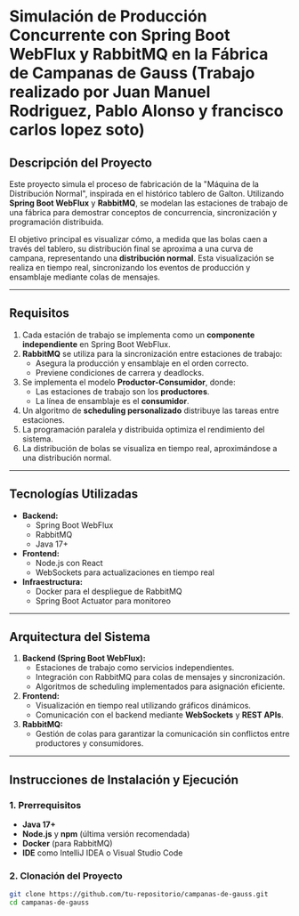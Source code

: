 # Simulación de Producción Concurrente con Spring Boot WebFlux y RabbitMQ en la Fábrica de Campanas de Gauss (Trabajo realizado por Juan Manuel Rodriguez, Pablo Alonso y francisco carlos lopez soto)

## Descripción del Proyecto
Este proyecto simula el proceso de fabricación de la "Máquina de la Distribución Normal", inspirada en el histórico tablero de Galton. Utilizando **Spring Boot WebFlux** y **RabbitMQ**, se modelan las estaciones de trabajo de una fábrica para demostrar conceptos de concurrencia, sincronización y programación distribuida.

El objetivo principal es visualizar cómo, a medida que las bolas caen a través del tablero, su distribución final se aproxima a una curva de campana, representando una **distribución normal**. Esta visualización se realiza en tiempo real, sincronizando los eventos de producción y ensamblaje mediante colas de mensajes.

---

## Requisitos
1. Cada estación de trabajo se implementa como un **componente independiente** en Spring Boot WebFlux.
2. **RabbitMQ** se utiliza para la sincronización entre estaciones de trabajo:
   - Asegura la producción y ensamblaje en el orden correcto.
   - Previene condiciones de carrera y deadlocks.
3. Se implementa el modelo **Productor-Consumidor**, donde:
   - Las estaciones de trabajo son los **productores**.
   - La línea de ensamblaje es el **consumidor**.
4. Un algoritmo de **scheduling personalizado** distribuye las tareas entre estaciones.
5. La programación paralela y distribuida optimiza el rendimiento del sistema.
6. La distribución de bolas se visualiza en tiempo real, aproximándose a una distribución normal.

---

## Tecnologías Utilizadas
- **Backend:**
  - Spring Boot WebFlux
  - RabbitMQ
  - Java 17+
- **Frontend:**
  - Node.js con React
  - WebSockets para actualizaciones en tiempo real
- **Infraestructura:**
  - Docker para el despliegue de RabbitMQ
  - Spring Boot Actuator para monitoreo

---

## Arquitectura del Sistema
1. **Backend (Spring Boot WebFlux):**
   - Estaciones de trabajo como servicios independientes.
   - Integración con RabbitMQ para colas de mensajes y sincronización.
   - Algoritmos de scheduling implementados para asignación eficiente.
2. **Frontend:**
   - Visualización en tiempo real utilizando gráficos dinámicos.
   - Comunicación con el backend mediante **WebSockets** y **REST APIs**.
3. **RabbitMQ:**
   - Gestión de colas para garantizar la comunicación sin conflictos entre productores y consumidores.

---

## Instrucciones de Instalación y Ejecución

### 1. Prerrequisitos
- **Java 17+**
- **Node.js** y **npm** (última versión recomendada)
- **Docker** (para RabbitMQ)
- **IDE** como IntelliJ IDEA o Visual Studio Code

### 2. Clonación del Proyecto
```bash
git clone https://github.com/tu-repositorio/campanas-de-gauss.git
cd campanas-de-gauss

